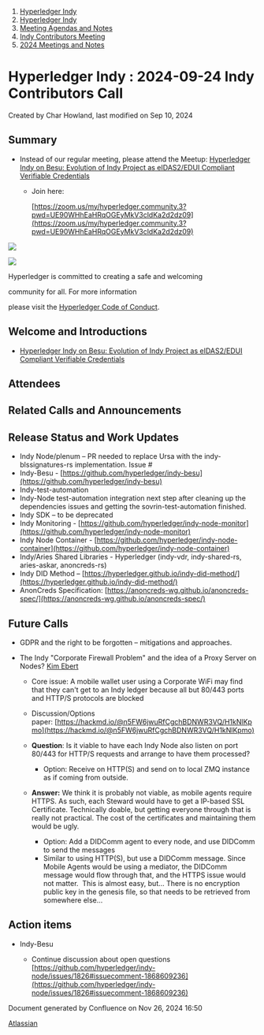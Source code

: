 1. [Hyperledger Indy](index.html)
2. [Hyperledger Indy](Hyperledger-Indy_19464194.html)
3. [Meeting Agendas and Notes](Meeting-Agendas-and-Notes_19464715.html)
4. [Indy Contributors Meeting](Indy-Contributors-Meeting_19464913.html)
5. [2024 Meetings and Notes](2024-Meetings-and-Notes_19466709.html)

# Hyperledger Indy : 2024-09-24 Indy Contributors Call

Created by Char Howland, last modified on Sep 10, 2024

## Summary

- Instead of our regular meeting, please attend the Meetup: [Hyperledger Indy on Besu: Evolution of Indy Project as eIDAS2/EDUI Compliant Verifiable Credentials](https://www.meetup.com/hyperledger-portugal/events/303117231/)
  
  - Join here: 
    
    [https://zoom.us/my/hyperledger.community.3?pwd=UE90WHhEaHRqOGEyMkV3cldKa2d2dz09](https://zoom.us/my/hyperledger.community.3?pwd=UE90WHhEaHRqOGEyMkV3cldKa2d2dz09)

![](https://wiki.hyperledger.org/download/attachments/29034696/Antitrustnotice.png?version=1&modificationDate=1581695654000&api=v2)

![](https://wiki.hyperledger.org/download/attachments/2392771/welcome.png?version=2&modificationDate=1572450107000&api=v2)

Hyperledger is committed to creating a safe and welcoming

community for all. For more information

please visit the [Hyperledger Code of Conduct](https://lf-hyperledger.atlassian.net/wiki/spaces/HYP/pages/19595281/Hyperledger+Code+of+Conduct).

## Welcome and Introductions

- [Hyperledger Indy on Besu: Evolution of Indy Project as eIDAS2/EDUI Compliant Verifiable Credentials](https://www.meetup.com/hyperledger-portugal/events/303117231/)

## Attendees

## Related Calls and Announcements

## Release Status and Work Updates

- Indy Node/plenum – PR needed to replace Ursa with the indy-blssignatures-rs implementation. Issue #
- Indy-Besu - [https://github.com/hyperledger/indy-besu](https://github.com/hyperledger/indy-besu)
- Indy-test-automation
- Indy-Node test-automation integration next step after cleaning up the dependencies issues and getting the sovrin-test-automation finished.
- Indy SDK – to be deprecated
- Indy Monitoring - [https://github.com/hyperledger/indy-node-monitor](https://github.com/hyperledger/indy-node-monitor)
- Indy Node Container - [https://github.com/hyperledger/indy-node-container](https://github.com/hyperledger/indy-node-container)
- Indy/Aries Shared Libraries - Hyperledger (indy-vdr, indy-shared-rs, aries-askar, anoncreds-rs)
- Indy DID Method – [https://hyperledger.github.io/indy-did-method/](https://hyperledger.github.io/indy-did-method/)
- AnonCreds Specification: [https://anoncreds-wg.github.io/anoncreds-spec/](https://anoncreds-wg.github.io/anoncreds-spec/)

## Future Calls

- GDPR and the right to be forgotten – mitigations and approaches.
- The Indy "Corporate Firewall Problem" and the idea of a Proxy Server on Nodes? [Kim Ebert](https://lf-hyperledger.atlassian.net/wiki/people/5f7247c98d88b30075da15a3?ref=confluence)
  
  - Core issue: A mobile wallet user using a Corporate WiFi may find that they can't get to an Indy ledger because all but 80/443 ports and HTTP/S protocols are blocked
  - Discussion/Options paper: [https://hackmd.io/@n5FW6jwuRfCgchBDNWR3VQ/H1kNlKpmo](https://hackmd.io/@n5FW6jwuRfCgchBDNWR3VQ/H1kNlKpmo)
  - **Question**: Is it viable to have each Indy Node also listen on port 80/443 for HTTP/S requests and arrange to have them processed?
    
    - Option: Receive on HTTP(S) and send on to local ZMQ instance as if coming from outside.
  - **Answer:** We think it is probably not viable, as mobile agents require HTTPS. As such, each Steward would have to get a IP-based SSL Certificate. Technically doable, but getting everyone through that is really not practical. The cost of the certificates and maintaining them would be ugly.
    
    - Option: Add a DIDComm agent to every node, and use DIDComm to send the messages
    - Similar to using HTTP(S), but use a DIDComm message. Since Mobile Agents would be using a mediator, the DIDComm message would flow through that, and the HTTPS issue would not matter.  This is almost easy, but... There is no encryption public key in the genesis file, so that needs to be retrieved from somewhere else...

## Action items

- Indy-Besu
  
  - Continue discussion about open questions [https://github.com/hyperledger/indy-node/issues/1826#issuecomment-1868609236](https://github.com/hyperledger/indy-node/issues/1826#issuecomment-1868609236)

Document generated by Confluence on Nov 26, 2024 16:50

[Atlassian](http://www.atlassian.com/)
